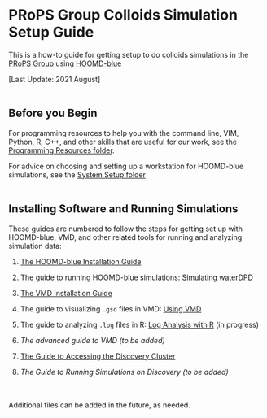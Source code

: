 # PRoPS Group Colloids Simulation Setup Guide

This is a how-to guide for getting setup to do colloids simulations in the [PRoPS Group] using [HOOMD-blue]

[PRoPS Group]: https://web.inortheastern.edu/complexfluids/
[HOOMD-blue]: http://glotzerlab.engin.umich.edu/hoomd-blue/

[Last Update: 2021 August]
<br>
<br>
## Before you Begin

For programming resources to help you with the command line, VIM, Python, R, C++, and other skills that are useful for our work, see the [Programming Resources folder](/Programming-Resources).

For advice on choosing and setting up a workstation for HOOMD-blue simulations, see the [System Setup folder](/System-Setup)
<br>
<br>
## Installing Software and Running Simulations

These guides are numbered to follow the steps for getting set up with HOOMD-blue, VMD, and other related tools for running and analyzing simulation data:

1. [The HOOMD-blue Installation Guide](/01-HOOMDblue-Install-Guide.md)

2. The guide to running HOOMD-blue simulations: [Simulating waterDPD](/02-Simulating-waterDPD.md)

3. [The VMD Installation Guide](/03-VMD-Install-Guide.md)

4. The guide to visualizing `.gsd` files in VMD: [Using VMD](/04-Using-VMD.md)

5. The guide to analyzing `.log` files in R: [Log Analysis with R](/05-Log-Analysis-with-R.md) (in progress)

6. *The advanced guide to VMD (to be added)*

7. [The Guide to Accessing the Discovery Cluster](/07-Accessing-Discovery.md)

8. *The Guide to Running Simulations on Discovery (to be added)*
<br>
<br>
Additional files can be added in the future, as needed.
